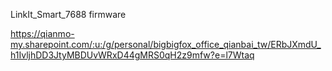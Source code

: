 
LinkIt_Smart_7688 firmware

https://qianmo-my.sharepoint.com/:u:/g/personal/bigbigfox_office_qianbai_tw/ERbJXmdU_h1IvljhDD3JtyMBDUvWRxD44gMRS0qH2z9mfw?e=l7Wtaq
